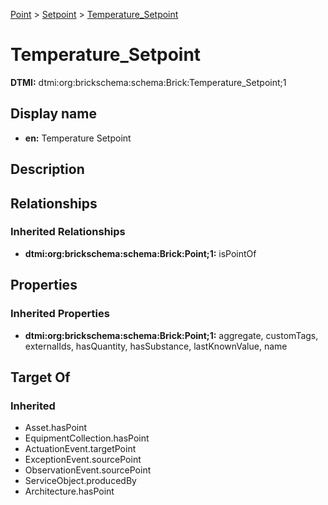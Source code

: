 [Point](../../Point.md) > [Setpoint](../Setpoint.md) > [Temperature_Setpoint](.)
# Temperature_Setpoint
**DTMI:** dtmi:org:brickschema:schema:Brick:Temperature_Setpoint;1
## Display name
- **en:** Temperature Setpoint
## Description
## Relationships
### Inherited Relationships
* **dtmi:org:brickschema:schema:Brick:Point;1:** isPointOf
## Properties
### Inherited Properties
* **dtmi:org:brickschema:schema:Brick:Point;1:** aggregate, customTags, externalIds, hasQuantity, hasSubstance, lastKnownValue, name
## Target Of
### Inherited
* Asset.hasPoint
* EquipmentCollection.hasPoint
* ActuationEvent.targetPoint
* ExceptionEvent.sourcePoint
* ObservationEvent.sourcePoint
* ServiceObject.producedBy
* Architecture.hasPoint
